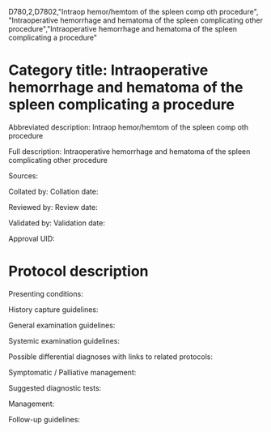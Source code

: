 D780,2,D7802,"Intraop hemor/hemtom of the spleen comp oth procedure", "Intraoperative hemorrhage and hematoma of the spleen complicating other procedure","Intraoperative hemorrhage and hematoma of the spleen complicating a procedure"
# Category title: Intraoperative hemorrhage and hematoma of the spleen complicating a procedure

Abbreviated description: Intraop hemor/hemtom of the spleen comp oth procedure

Full description: Intraoperative hemorrhage and hematoma of the spleen complicating other procedure

Sources:

Collated by:
Collation date:

Reviewed by:
Review date:

Validated by:
Validation date:

Approval UID:

# Protocol description

Presenting conditions:

History capture guidelines:

General examination guidelines:

Systemic examination guidelines:

Possible differential diagnoses with links to related protocols:

Symptomatic / Palliative management:

Suggested diagnostic tests:

Management:

Follow-up guidelines:
